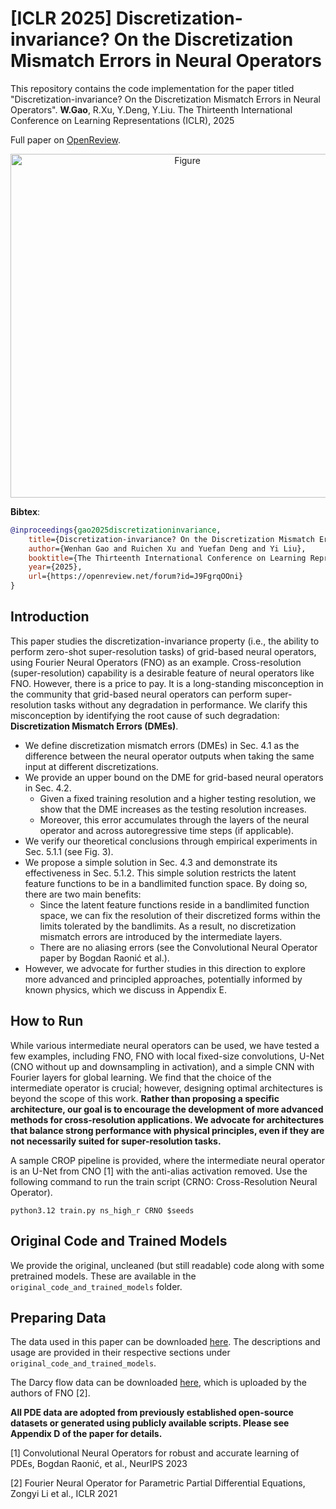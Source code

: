 # [ICLR 2025] Discretization-invariance? On the Discretization Mismatch Errors in Neural Operators

This repository contains the code implementation for the paper titled "Discretization-invariance? On the Discretization Mismatch Errors in Neural Operators". **W.Gao**, R.Xu, Y.Deng, Y.Liu. The Thirteenth International Conference on Learning Representations (ICLR), 2025

Full paper on [OpenReview](https://openreview.net/forum?id=J9FgrqOOni).

<p align="center">
  <img src="https://wenhangao21.github.io/images/ICLR_DME.png" alt="Figure" width="550"/>
</p>

**Bibtex**:
```bibtex
@inproceedings{gao2025discretizationinvariance,
	title={Discretization-invariance? On the Discretization Mismatch Errors in Neural Operators},
	author={Wenhan Gao and Ruichen Xu and Yuefan Deng and Yi Liu},
	booktitle={The Thirteenth International Conference on Learning Representations},
	year={2025},
	url={https://openreview.net/forum?id=J9FgrqOOni}
}
```

## Introduction 
This paper studies the discretization-invariance property (i.e., the ability to perform zero-shot super-resolution tasks) of grid-based neural operators, using Fourier Neural Operators (FNO) as an example. Cross-resolution (super-resolution) capability is a desirable feature of neural operators like FNO. However, there is a price to pay. It is a long-standing misconception in the community that grid-based neural operators can perform super-resolution tasks without any degradation in performance. We clarify this misconception by identifying the root cause of such degradation: **Discretization Mismatch Errors (DMEs)**.
- We define discretization mismatch errors (DMEs) in Sec. 4.1 as the difference between the neural operator outputs when taking the same input at different discretizations.
- We provide an upper bound on the DME for grid-based neural operators in Sec. 4.2. 
	- Given a fixed training resolution and a higher testing resolution, we show that the DME increases as the testing resolution increases. 
	- Moreover, this error accumulates through the layers of the neural operator and across autoregressive time steps (if applicable).
- We verify our theoretical conclusions through empirical experiments in Sec. 5.1.1 (see Fig. 3).
- We propose a simple solution in Sec. 4.3 and demonstrate its effectiveness in Sec. 5.1.2. This simple solution restricts the latent feature functions to be in a bandlimited function space. By doing so, there are two main benefits:
	- Since the latent feature functions reside in a bandlimited function space, we can fix the resolution of their discretized forms within the limits tolerated by the bandlimits. As a result, no discretization mismatch errors are introduced by the intermediate layers.
	- There are no aliasing errors (see the Convolutional Neural Operator paper by Bogdan Raonić et al.).
- However, we advocate for further studies in this direction to explore more advanced and principled approaches, potentially informed by known physics, which we discuss in Appendix E.


## How to Run

While various intermediate neural operators can be used, we have tested a few examples, including FNO, FNO with local fixed-size convolutions, U-Net (CNO without up and downsampling in activation), and a simple CNN with Fourier layers for global learning. We find that the choice of the intermediate operator is crucial; however, designing optimal architectures is beyond the scope of this work. **Rather than proposing a specific architecture, our goal is to encourage the development of more advanced methods for cross-resolution applications. We advocate for architectures that balance strong performance with physical principles, even if they are not necessarily suited for super-resolution tasks.**

A sample CROP pipeline is provided, where the intermediate neural operator is an U-Net from CNO [1] with the anti-alias activation removed. Use the following command to run the train script (CRNO: Cross-Resolution Neural Operator).

```
python3.12 train.py ns_high_r CRNO $seeds
```

## Original Code and Trained Models

We provide the original, uncleaned (but still readable) code along with some pretrained models. These are available in the `original_code_and_trained_models` folder.

## Preparing Data

The data used in this paper can be downloaded [here](https://drive.google.com/drive/folders/1OK3VNzrAKS6vEqwo69UMdOc_DAtnRpMl?usp=sharing). The descriptions and usage are provided in their respective sections under `original_code_and_trained_models`.

The Darcy flow data can be downloaded [here](https://drive.google.com/file/d/1Z1uxG9R8AdAGJprG5STcphysjm56_0Jf/view?usp=sharing), which is uploaded by the authors of FNO [2].

**All PDE data are adopted from previously established open-source datasets or generated using publicly available scripts. Please see Appendix D of the paper for details.**

[1] Convolutional Neural Operators for robust and accurate learning of PDEs, Bogdan Raonić, et al., NeurIPS 2023

[2] Fourier Neural Operator for Parametric Partial Differential Equations, Zongyi Li et al., ICLR 2021
